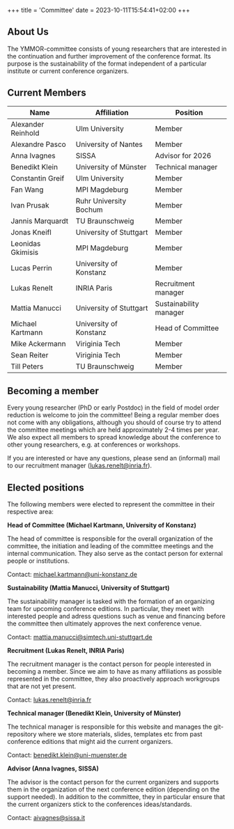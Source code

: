 +++
title = 'Committee'
date = 2023-10-11T15:54:41+02:00
+++

## About Us

The YMMOR-committee consists of young researchers that are interested in the 
continuation and further improvement of the conference format. 
Its purpose is the sustainability of the format independent of a particular 
institute or current conference organizers.

## Current Members
| Name               | Affiliation                | Position               |
|--------------------|----------------------------|------------------------|
| Alexander Reinhold | Ulm University             | Member                 |
| Alexandre Pasco    | University of Nantes       | Member                 |
| Anna Ivagnes       | SISSA                      | Advisor for 2026       |
| Benedikt Klein     | University of M&uuml;nster | Technical manager      |
| Constantin Greif   | Ulm University             | Member                 |
| Fan Wang           | MPI Magdeburg              | Member                 |
| Ivan Prusak        | Ruhr University Bochum     | Member                 |
| Jannis Marquardt   | TU Braunschweig            | Member                 |
| Jonas Kneifl       | University of Stuttgart    | Member                 |
| Leonidas Gkimisis  | MPI Magdeburg              | Member                 |
| Lucas Perrin       | University of Konstanz     | Member                 |
| Lukas Renelt       | INRIA Paris                | Recruitment manager    |
| Mattia Manucci     | University of Stuttgart    | Sustainability manager |
| Michael Kartmann   | University of Konstanz     | Head of Committee      |
| Mike Ackermann     | Viriginia Tech             | Member                 |
| Sean Reiter        | Viriginia Tech             | Member                 |
| Till Peters        | TU Braunschweig            | Member                 |

## Becoming a member

Every young researcher (PhD or early Postdoc) in the field of model order 
reduction is welcome to join the committee! 
Being a regular member does not come with any obligations, although you should of
course try to attend the committee meetings which are held approximately 2-4 
times per year. 
We also expect all members to spread knowledge about the conference to other 
young researchers, e.g. at conferences or workshops.

If you are interested or have any questions, please send an (informal) mail to 
our recruitment manager 
([lukas.renelt@inria.fr](mailto:lukas.renelt@inria.fr)).

## Elected positions

The following members were elected to represent the committee in their respective 
area:

**Head of Committee (Michael Kartmann, University of Konstanz)**

The head of committee is responsible for the overall organization of the committee, 
the initiation and leading of the committee meetings and the internal communication.
They also serve as the contact person for external people or institutions.

Contact: [michael.kartmann@uni-konstanz.de](mailto:michael.kartmann@uni-konstanz.de)

**Sustainability (Mattia Manucci, University of Stuttgart)**

The sustainability manager is tasked with the formation of an organizing team 
for upcoming conference editions. 
In particular, they meet with interested people and adress questions such as 
venue and financing before the committee then ultimately approves the next 
conference venue.

Contact: [mattia.manucci@simtech.uni-stuttgart.de](mailto:mattia.manucci@simtech.uni-stuttgart.de)

**Recruitment (Lukas Renelt, INRIA Paris)**

The recruitment manager is the contact person for people interested in becoming a member.
Since we aim to have as many affiliations as possible represented in the committee, they also
proactively approach workgroups that are not yet present.

Contact: [lukas.renelt@inria.fr](mailto:lukas.renelt@inria.fr)

**Technical manager (Benedikt Klein, University of M&uuml;nster)**

The technical manager is responsible for this website and manages the git-repository 
where we store materials, slides, templates etc from past conference editions that 
might aid the current organizers.

Contact: [benedikt.klein@uni-muenster.de](mailto:benedikt.klein@uni-muenster.de)

**Advisor (Anna Ivagnes, SISSA)**

The advisor is the contact person for the current organizers and supports them in the organization 
of the next conference edition (depending on the support needed). In addition to the committee, 
they in particular ensure that the current organizers stick to the conferences ideas/standards.

Contact: [aivagnes@sissa.it](mailto:aivagnes@sissa.it)
